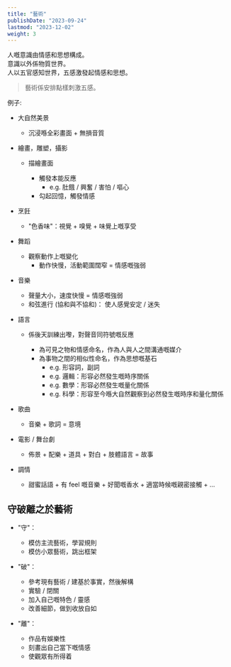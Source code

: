 ```yaml
---
title: "藝術"
publishDate: "2023-09-24"
lastmod: "2023-12-02"
weight: 3
---
```


人嘅意識由情感和思想構成。<br/>
意識以外係物質世界。<br/>
人以五官感知世界，五感激發起情感和思想。<br/>

> 藝術係安排點樣刺激五感。

例子:

- 大自然美景

  - 沉浸喺全彩畫面 + 無損音質

- 繪畫，雕塑，攝影

  - 描繪畫面

    - 觸發本能反應
      - e.g. 肚餓 / 興奮 / 害怕 / 嘔心
    - 勾起回憶，觸發情感

- 烹飪

  - "色香味"：視覺 + 嗅覺 + 味覺上嘅享受

- 舞蹈

  - 觀察動作上嘅變化
    - 動作快慢，活動範圍闊窄 = 情感嘅強弱

- 音樂

  - 聲量大小，速度快慢 = 情感嘅強弱
  - 和弦進行 (協和與不協和)： 使人感覺安定 / 迷失

- 語言

  - 係後天訓練出嚟，對聲音同符號嘅反應

    - 為可見之物和情感命名，作為人與人之間溝通嘅媒介
    - 為事物之間的相似性命名，作為思想嘅基石
      - e.g. 形容詞，副詞
      - e.g. 邏輯：形容必然發生嘅時序關係
      - e.g. 數學：形容必然發生嘅量化關係
      - e.g. 科學：形容至今喺大自然觀察到必然發生嘅時序和量化關係

- 歌曲

  - 音樂 + 歌詞 = 意境

- 電影 / 舞台劇

  - 佈景 + 配樂 + 道具 + 對白 + 肢體語言 = 故事

- 調情

  - 甜蜜話語 + 有 feel 嘅音樂 + 好聞嘅香水 + 適當時候嘅親密接觸 + ...

## 守破離之於藝術

- "守"：

  - 模仿主流藝術，學習規則
  - 模仿小眾藝術，跳出框架

- "破"：

  - 參考現有藝術 / 建基於事實，然後解構
  - 實驗 / 閉關
  - 加入自己嘅特色 / 靈感
  - 改善細節，做到收放自如

- "離"：

  - 作品有娛樂性
  - 刻畫出自己當下嘅情感
  - 使觀眾有所得着
